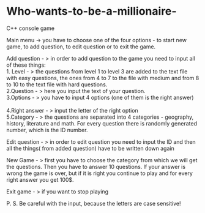 # Who-wants-to-be-a-millionaire-
C++ console game

Main menu ->  you have to choose one of the four options - to start new game, to add question, to edit question or to exit the game.

Add question - > in order to add question to the game you need to input all of these things: <br />
    1. Level - > the questions from level 1 to level 3 are added to the text file with easy questions, the ones from 4 to 7 to the file with medium and from 8 to 10 to the text file with hard questions. <br />
    2.Question - > here you input the text of your question. <br />
    3.Options - > you have to input 4 options (one of them is the right answer)  <br />  
    4.Right answer - > input the letter of the right option <br />
    5.Category - >  the questions are separated into 4 categories - geography, history, literature and math. 
For every question there is randomly generated number, which is the ID number. <br />

Edit question - > in order to edit question you need to input the ID and then all the things( from added question) have to be written down again <br />

New Game - > first you have to choose the category from which we will get the questions. Then you have to answer 10 questions. If your answer is wrong the game is over, but if it is right you continue to play and for every right answer you get 100$. <br />

Exit game - > if you want to stop playing <br />

P. S. Be careful with the input, because the letters are case sensitive!
